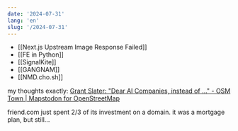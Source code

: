 ```yaml
---
date: '2024-07-31'
lang: 'en'
slug: '/2024-07-31'
---
```


- [[Next.js Upstream Image Response Failed]]
- [[FE in Python]]
- [[SignalKite]]
- [[GANGNAM]]
- [[NMD.cho.sh]]

my thoughts exactly: [Grant Slater: "Dear AI Companies, instead of …" - OSM Town | Mapstodon for OpenStreetMap](https://en.osm.town/@Firefishy/112875549871566269)

friend.com just spent 2/3 of its investment on a domain. it was a mortgage plan, but still...
